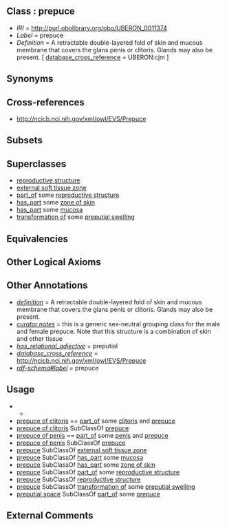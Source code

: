 
## Class : prepuce

 * *IRI* = http://purl.obolibrary.org/obo/UBERON_0011374
 * *Label* = prepuce
 * *Definition* = A retractable double-layered fold of skin and mucous membrane that covers the glans penis or clitoris. Glands may also be present. [ [database_cross_reference](../../ef/oboInOwl#hasDbXref.md) = UBERON:cjm ]

## Synonyms


## Cross-references

 * http://ncicb.nci.nih.gov/xml/owl/EVS/Prepuce

## Subsets


## Superclasses

 * [reproductive structure](../../UBERON/56/UBERON_0005156.md)
 * [external soft tissue zone](../../UBERON/29/UBERON_0034929.md)
 * [part_of](../../BFO/50/BFO_0000050.md) some [reproductive structure](../../UBERON/56/UBERON_0005156.md)
 * [has_part](../../BFO/51/BFO_0000051.md) some [zone of skin](../../UBERON/14/UBERON_0000014.md)
 * [has_part](../../BFO/51/BFO_0000051.md) some [mucosa](../../UBERON/44/UBERON_0000344.md)
 * [transformation of](../../RO/94/RO_0002494.md) some [preputial swelling](../../UBERON/04/UBERON_0035004.md)

## Equivalencies


## Other Logical Axioms


## Other Annotations

 * *[definition](../../IAO/15/IAO_0000115.md)* = A retractable double-layered fold of skin and mucous membrane that covers the glans penis or clitoris. Glands may also be present.
 * *[curator notes](../../IAO/32/IAO_0000232.md)* = this is a generic sex-neutral grouping class for the male and female prepuce. Note that this structure is a combination of skin and other tissue
 * *[has_relational_adjective](../../UBPROP/07/UBPROP_0000007.md)* = preputial
 * *[database_cross_reference](../../ef/oboInOwl#hasDbXref.md)* = http://ncicb.nci.nih.gov/xml/owl/EVS/Prepuce
 * *[rdf-schema#label](../../el/rdf-schema#label.md)* = prepuce

## Usage

 * -
 * [prepuce of clitoris](../../UBERON/99/UBERON_0005299.md) == [part_of](../../BFO/50/BFO_0000050.md) some [clitoris](../../UBERON/11/UBERON_0002411.md) and [prepuce](../../UBERON/74/UBERON_0011374.md)
 * [prepuce of clitoris](../../UBERON/99/UBERON_0005299.md) SubClassOf [prepuce](../../UBERON/74/UBERON_0011374.md)
 * [prepuce of penis](../../UBERON/32/UBERON_0001332.md) == [part_of](../../BFO/50/BFO_0000050.md) some [penis](../../UBERON/89/UBERON_0000989.md) and [prepuce](../../UBERON/74/UBERON_0011374.md)
 * [prepuce of penis](../../UBERON/32/UBERON_0001332.md) SubClassOf [prepuce](../../UBERON/74/UBERON_0011374.md)
 * [prepuce](../../UBERON/74/UBERON_0011374.md) SubClassOf [external soft tissue zone](../../UBERON/29/UBERON_0034929.md)
 * [prepuce](../../UBERON/74/UBERON_0011374.md) SubClassOf [has_part](../../BFO/51/BFO_0000051.md) some [mucosa](../../UBERON/44/UBERON_0000344.md)
 * [prepuce](../../UBERON/74/UBERON_0011374.md) SubClassOf [has_part](../../BFO/51/BFO_0000051.md) some [zone of skin](../../UBERON/14/UBERON_0000014.md)
 * [prepuce](../../UBERON/74/UBERON_0011374.md) SubClassOf [part_of](../../BFO/50/BFO_0000050.md) some [reproductive structure](../../UBERON/56/UBERON_0005156.md)
 * [prepuce](../../UBERON/74/UBERON_0011374.md) SubClassOf [reproductive structure](../../UBERON/56/UBERON_0005156.md)
 * [prepuce](../../UBERON/74/UBERON_0011374.md) SubClassOf [transformation of](../../RO/94/RO_0002494.md) some [preputial swelling](../../UBERON/04/UBERON_0035004.md)
 * [preputial space](../../UBERON/44/UBERON_0035144.md) SubClassOf [part_of](../../BFO/50/BFO_0000050.md) some [prepuce](../../UBERON/74/UBERON_0011374.md)

## External Comments

